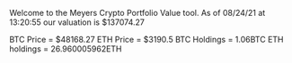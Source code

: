 Welcome to the Meyers Crypto Portfolio Value tool. 
As of 08/24/21 at 13:20:55 our valuation is $137074.27 

BTC Price = $48168.27
 ETH Price = $3190.5
BTC Holdings = 1.06BTC
 ETH holdings = 26.960005962ETH 
